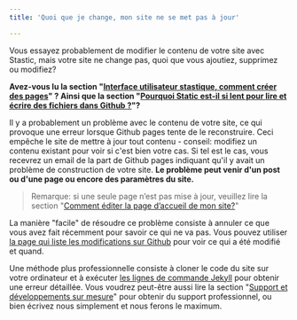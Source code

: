 ```yaml
---
title: 'Quoi que je change, mon site ne se met pas à jour'

---
```

Vous essayez probablement de modifier le contenu de votre site avec Stastic, mais votre site ne change pas, quoi que vous ajoutiez, supprimez ou modifiez? 

__Avez-vous lu la section "[Interface utilisateur stastique, comment créer des pages](/docs/fr/stastic-ui-comment-creer-des-pages)" ? Ainsi que la section "[Pourquoi Static est-il si lent pour lire et écrire des fichiers dans Github ?](/docs/fr/pourquoi-le-statique-est-il-si-lent-pour-creer-et-ecrire-des-fichiers-dans-github)"?__ 

Il y a probablement un problème avec le contenu de votre site, ce qui provoque une erreur lorsque Github pages tente de le reconstruire. Ceci empêche le site de mettre à jour tout contenu - conseil: modifiez un contenu existant pour voir si c'est bien votre cas. Si tel est le cas, vous recevrez un email de la part de Github pages indiquant qu'il y avait un problème de construction de votre site. **Le problème peut venir d'un post ou d'une page ou encore des paramètres du site.** 

> Remarque: si une seule page n’est pas mise à jour, veuillez lire la section "[Comment éditer la page d’accueil de mon site?](/docs/fr/comment-modifier-la-page-daccueil)"

La manière "facile" de résoudre ce problème consiste à annuler ce que vous avez fait récemment pour savoir ce qui ne va pas. Vous pouvez utiliser [la page qui liste les modifications sur Github](https://help.github.com/fr/articles/differences-between-commit-views) pour voir ce qui a été modifié et quand. 

Une méthode plus professionnelle consiste à cloner le code du site sur votre ordinateur et à exécuter [les lignes de commande Jekyll](https://jekyllrb.com/docs/) pour obtenir une erreur détaillée. Vous voudrez peut-être aussi lire la section "[Support et développements sur mesure](/docs/fr/assistance-professionnelle-et-developpements-personnalises)" pour obtenir du support professionnel, ou bien écrivez nous simplement et nous ferons le maximum.
